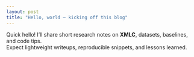 ```yaml
---
layout: post
title: "Hello, world — kicking off this blog"
---
```


Quick hello! I’ll share short research notes on **XMLC**, datasets, baselines, and code tips.  
Expect lightweight writeups, reproducible snippets, and lessons learned.
